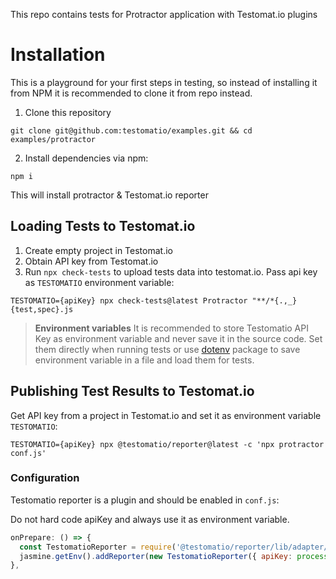 This repo contains tests for Protractor application with Testomat.io plugins

# Installation

This is a playground for your first steps in testing, so instead of installing it from NPM it is recommended to clone it from repo instead.

1) Clone this repository

```
git clone git@github.com:testomatio/examples.git && cd examples/protractor
```

2) Install dependencies via npm:

```
npm i
```

This will install protractor & Testomat.io reporter

## Loading Tests to Testomat.io

1. Create empty project in Testomat.io
2. Obtain API key from Testomat.io
2. Run `npx check-tests` to upload tests data into testomat.io. Pass api key as `TESTOMATIO` environment variable:

```
TESTOMATIO={apiKey} npx check-tests@latest Protractor "**/*{.,_}{test,spec}.js
```

> **Environment variables** It is recommended to store Testomatio API Key as environment variable and never save it in the source code. Set them directly when running tests or use [dotenv](https://www.npmjs.com/package/dotenv) package to save environment variable in a file and load them for tests. 

## Publishing Test Results to Testomat.io

Get API key from a project in Testomat.io and set it as environment variable `TESTOMATIO`:

```
TESTOMATIO={apiKey} npx @testomatio/reporter@latest -c 'npx protractor conf.js'
```

### Configuration

Testomatio reporter is a plugin and should be enabled in `conf.js`:

Do not hard code apiKey and always use it as environment variable.

```js
onPrepare: () => {
  const TestomatioReporter = require('@testomatio/reporter/lib/adapter/jasmine');
  jasmine.getEnv().addReporter(new TestomatioReporter({ apiKey: process.env.TESTOMATIO }));
},
```
